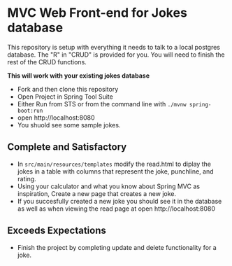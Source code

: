 # MVC Web Front-end for Jokes database
This repository is setup with everything it needs to talk to a local postgres database. The "R" in "CRUD" is provided for you. You will need to finish the rest of the CRUD functions.

**This will work with your existing jokes database**

- Fork and then clone this repository
- Open Project in Spring Tool Suite
- Either Run from STS or from the command line with `./mvnw spring-boot:run`
- open http://localhost:8080 
- You shuold see some sample jokes.

## Complete and Satisfactory

- In `src/main/resources/templates` modify the read.html to diplay the jokes in a table with columns that represent the joke, punchline, and rating.
- Using your calculator and what you know about Spring MVC as inspiration, Create a new page that creates a new joke.
- If you succesfully created a new joke you should see it in the database as well as when viewing the read page at open http://localhost:8080

## Exceeds Expectations

- Finish the project by completing update and delete functionality for a joke.